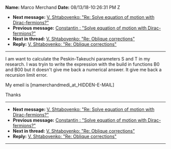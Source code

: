 **Name:** Marco Merchand
**Date:** 08/13/18-10:26:31 PM Z

  - **Next message:** [V. Shtabovenko: "Re: Solve equation of motion
    with Dirac-fermions?"](1426.html)
  - **Previous message:** [Constantin : "Solve equation of motion with
    Dirac-fermions?"](1424.html)
  - **Next in thread:** [V. Shtabovenko: "Re: Oblique
    corrections"](1427.html)
  - **Reply:** [V. Shtabovenko: "Re: Oblique corrections"](1427.html)

-----

I am want to calculate the Peskin-Takeuchi parameters S and T in my
research. I was tryin to write the expression with the build in
functions B0 and B00 but it doesn't give me back a numerical answer. It
give me back a recursion limit error.  

My emeil is
[mamerchandmedi_at_HIDDEN-E-MAIL]  

Thanks  

-----

  - **Next message:** [V. Shtabovenko: "Re: Solve equation of motion
    with Dirac-fermions?"](1426.html)
  - **Previous message:** [Constantin : "Solve equation of motion with
    Dirac-fermions?"](1424.html)
  - **Next in thread:** [V. Shtabovenko: "Re: Oblique
    corrections"](1427.html)
  - **Reply:** [V. Shtabovenko: "Re: Oblique corrections"](1427.html)

-----

